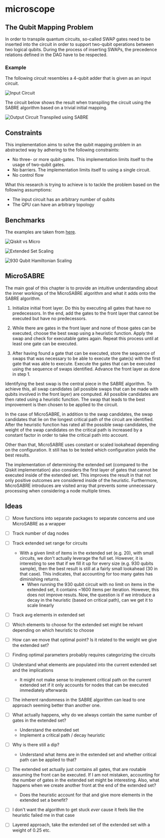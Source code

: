 # microscope

## The Qubit Mapping Problem

In order to transpile quantum circuits, so-called SWAP gates need to be
inserted into the circuit in order to support two-qubit operations between two
logical qubits. During the process of inserting SWAPs, the precedence relations
defined in the DAG have to be respected.

### Example

The following circuit resembles a 4-qubit adder that is given as an input
circuit.

![Input Circuit](./assets/input_circuit.png)

The circuit below shows the result when transpiling the circuit using the SABRE
algorithm based on a trivial initial mapping.

![Output Circuit Transpiled using SABRE](./assets/sabre_circuit.png)

## Constraints

This implementation aims to solve the qubit mapping problem in an abstracted
way by adhering to the following constraints:

- No three- or more qubit-gates. This implementation limits itself to the usage
  of two-qubit gates.
- No barriers. The implementation limits itself to using a single circuit.
- No control flow

What this research is trying to achieve is to tackle the problem based on the
following assumptions:

- The input circuit has an arbitrary number of qubits
- The QPU can have an arbitrary topology

## Benchmarks

The examples are taken from
[here](https://github.com/pnnl/QASMBench/blob/master/large/adder_n28/adder_n28.qasm).

![Qiskit vs Micro](./assets/comparison.png)

![Extended Set Scaling](./assets/es_scaling_64.png)

![930 Qubit Hamiltonian Scaling](./assets/930_hamiltonian.png)

## MicroSABRE

The main goal of this chapter is to provide an intuitive understanding about
the inner workings of the MicroSABRE algorithm and what it adds onto the SABRE
algorithm.

1. Initialize initial front layer. Do this by executing all gates that have no
   predecessors. In the end, add the gates to the front layer that cannot be
   executed but have no predecessors.

2. While there are gates in the front layer and none of those gates can be
   executed, choose the best swap using a heuristic function. Apply the swap
   and check for executable gates again. Repeat this process until at least one
   gate can be executed.

3. After having found a gate that can be executed, store the sequence of swaps
   that was necessary to be able to execute the gate(s) with the first gate
   that was able to execute. Execute the gates that can be executed using the
   sequence of swaps identified. Advance the front layer as done in step 1.

Identifying the best swap is the central piece in the SABRE algorithm. To
achieve this, all swap candidates (all possible swaps that can be made with
qubits involved in the front layer) are computed. All possible candidates are
then rated using a heuristic function. The swap that leads to the best
improvement is then chosen to be applied to the circuit.

In the case of MicroSABRE, in addition to the swap candidates, the swap
candidates that lie on the longest critical path of the circuit are identified.
After the heuristic function has rated all the possible swap candidates, the
weight of the swap candidates on the critical path is increased by a constant
factor in order to take the critical path into account.

Other than that, MicroSABRE uses constant or scaled lookahead depending on the
configuration. It still has to be tested which configuration yields the best
results.

The implementation of determining the extended set (compared to the Qiskit
implementation) also considers the first layer of gates that cannot be executed
inside of the extended set. This improves the result in that not only positive
outcomes are considered inside of the heuristic. Furthermore, MicroSABRE
introduces are visited array that prevents some unnecessary processing when
considering a node multiple times.


## Ideas

- [ ] Move functions into separate packages to separate concerns and use
  MicroSABRE as a wrapper
- [ ] Track number of dag nodes
- [ ] Track extended set range for circuits
    - With a given limit of items in the extended set (e.g. 20), with small
      circuits, we don't actually leverage the full set. However, it is
      interesting to see that if we fill it up for every size (e.g. 930 qubits
      sample), then the best result is still at a fairly small lookahead (30 in
      that case). This indicates, that accounting for too many gates has
      diminishing returns.
        - When running the 930 qubit circuit with no limit on items in the
          extended set, it contains ~1600 items per iteration. However, this
          does not improve resuts. Now, the question is if we introduce a decay
          in the heuristic (based on critical path), can we get it to scale
          linearly
- [ ] Track avg elements in extended set
- [ ] Which elements to choose for the extended set might be relvant depending
  on which heuristic to choose
- [ ] How can we move that optimal point? Is it related to the weight we give
  the extended set?

- [ ] Finding optimal parameters probably requires categorizing the circuits
- [ ] Understand what elements are populated into the current extended set and
  the implications
    - It might not make sense to implement critical path on the current
      extended set if it only accounts for nodes that can be executed
      immediately afterwards
- [ ] The inherent randomness in the SABRE algorithm can lead to one approach
  seeming better than another one.
- [ ] What actually happens, why do we always contain the same number of gates in
  the extended set?
  - Understand the extended set
  - Implement a critical path / decay heuristic
- [ ] Why is there still a dip?
  - Understand what items are in the extended set and whether critical path can
    be applied to that?
- [ ] The extended set actually just contains all gates, that are routable assuming
  the front can be executed. If I am not mistaken, accounting for the number of
  gates in the extended set might be interesting. Also, what happens when we
  create another front at the end of the extended set?
    - Does the heuristic account for that and give more elements in the
      extended set a benefit?
- [ ] I don't want the algorithm to get stuck _ever_ cause it feels like the heuristic failed me in that case
- [ ] Layered approach, take the extended set of the extended set with a weight of 0.25 etc.
